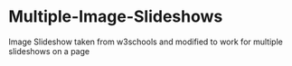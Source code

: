 # Multiple-Image-Slideshows
Image Slideshow taken from w3schools and modified to work for multiple slideshows on a page
